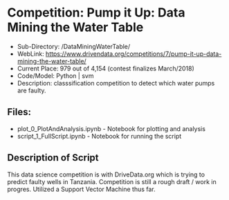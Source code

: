# Competition: Pump it Up: Data Mining the Water Table
- Sub-Directory: /DataMiningWaterTable/
- WebLink: https://www.drivendata.org/competitions/7/pump-it-up-data-mining-the-water-table/
- Current Place: 979 out of 4,154 (contest finalizes March/2018)
- Code/Model: Python | svm
- Description: classsification competition to detect which water pumps are faulty.

## Files:
- plot_0_PlotAndAnalysis.ipynb - Notebook for plotting and analysis
- script_1_FullScript.ipynb - Notebook for running the script

## Description of Script
This data science competition is with DriveData.org which is trying to predict faulty wells in Tanzania.  Competition is still a rough draft / work in progres.  Utilized a Support Vector Machine thus far.